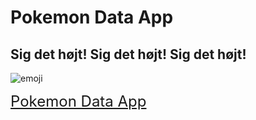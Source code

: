 # Pokemon Data App
## Sig det højt! Sig det højt! Sig det højt!
![emoji](https://preview.redd.it/lqabnhhh4lm61.jpg?width=640&crop=smart&auto=webp&v=enabled&s=d2b8dfa1e62af7b3c337f0a32ba794dc294338a7)

<font size = "5">

[Pokemon Data App](https://dennis2300.github.io/pokemon-fetch/)
</font>